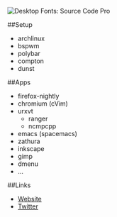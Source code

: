 ![Desktop](https://github.com/JC0nde/dotfiles/screenshot.png)
Fonts: Source Code Pro

##Setup

- archlinux
- bspwm
- polybar
- compton
- dunst

##Apps

- firefox-nightly
- chromium (cVim)
- urxvt
  - ranger
  - ncmpcpp
- emacs (spacemacs)
- zathura
- inkscape
- gimp
- dmenu
- ...

##Links

- [Website](https://jonathanconde.com)
- [Twitter](https://twitter.com/JC0nde)
